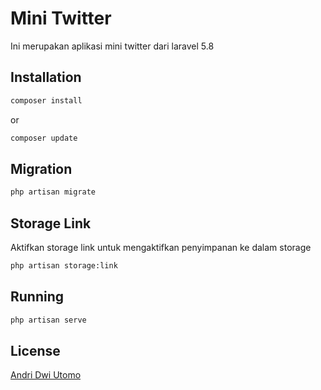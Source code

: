 # Mini Twitter

Ini merupakan aplikasi mini twitter dari laravel 5.8

## Installation


```bash
composer install
```
or

```bash
composer update
```

## Migration

```bash
php artisan migrate
```

## Storage Link
Aktifkan storage link untuk mengaktifkan penyimpanan ke dalam storage

```bash
php artisan storage:link
```

## Running

```bash
php artisan serve
```



## License
[Andri Dwi Utomo](https://andridwiutomo.info/)
